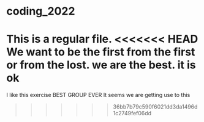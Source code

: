 
# coding_2022
This is a regular file.
<<<<<<< HEAD
We want to be the first from the first or from the lost.
we are the best.
it is ok
=======
I like this exercise BEST GROUP EVER
It seems we are getting use to this 

>>>>>>> 36bb7b79c590f6021dd3da1496d1c2749fef06dd
